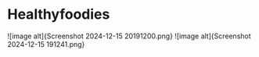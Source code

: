 # Healthyfoodies
![image alt]{Screenshot 2024-12-15 20191200.png}
![image alt]{Screenshot 2024-12-15 191241.png}
